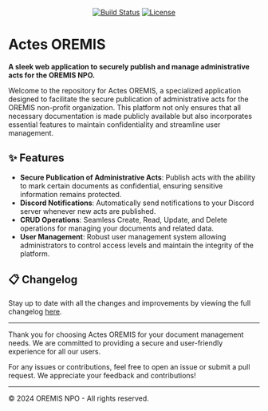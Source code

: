 <p align="center">
<a href="#"><img src="https://img.shields.io/badge/build-test-brightgreen" alt="Build Status"></a>
<a href="#"><img src="https://img.shields.io/badge/license-MIT-blue" alt="License"></a>
</p>

# Actes OREMIS

**A sleek web application to securely publish and manage administrative acts for the OREMIS NPO.**

Welcome to the repository for Actes OREMIS, a specialized application designed to facilitate the secure publication of administrative acts for the OREMIS non-profit organization. This platform not only ensures that all necessary documentation is made publicly available but also incorporates essential features to maintain confidentiality and streamline user management.

## ✨ Features

- **Secure Publication of Administrative Acts**: Publish acts with the ability to mark certain documents as confidential, ensuring sensitive information remains protected.
- **Discord Notifications**: Automatically send notifications to your Discord server whenever new acts are published.
- **CRUD Operations**: Seamless Create, Read, Update, and Delete operations for managing your documents and related data.
- **User Management**: Robust user management system allowing administrators to control access levels and maintain the integrity of the platform.

## 📋 Changelog

Stay up to date with all the changes and improvements by viewing the full changelog [here](./CHANGELOG.md).

---

Thank you for choosing Actes OREMIS for your document management needs. We are committed to providing a secure and user-friendly experience for all our users.

For any issues or contributions, feel free to open an issue or submit a pull request. We appreciate your feedback and contributions!

---

© 2024 OREMIS NPO - All rights reserved.
